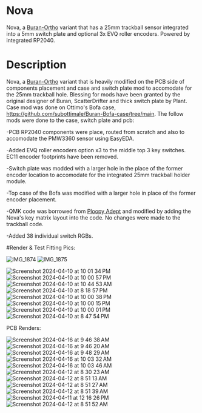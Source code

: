 # Nova
Nova, a [Buran-Ortho](https://github.com/ScatteredDrifter/Buran-Ortho/tree/main) variant that has a 25mm trackball sensor integrated into a 5mm switch plate and optional 3x EVQ roller encoders. Powered by integrated RP2040.

# Description
Nova, a [Buran-Ortho](https://github.com/ScatteredDrifter/Buran-Ortho/tree/main) variant that is heavily modified on the PCB side of components placement and case and switch plate mod to accomodate for the 25mm trackball hole.  Blessing for mods have been granted by the original designer of Buran, ScatterDrifter and thick switch plate by Plant. Case mod was done on Ottimo's Bofa case, https://github.com/subottimale/Buran-Bofa-case/tree/main.  The follow mods were done to the case, switch plate and pcb:

-PCB RP2040 components were place, routed from scratch and also to accomodate the PMW3360 sensor using EasyEDA.

-Added EVQ roller encoders option x3 to the middle top 3 key switches. EC11 encoder footprints have been removed.

-Switch plate was modded with a larger hole in the place of the former encoder location to accomodate for the integrated 25mm trackball holder module.

-Top case of the Bofa was modified with a larger hole in place of the former encoder placement.

-QMK code was borrowed from [Ploopy Adept](https://github.com/qmk/qmk_firmware/tree/master/keyboards/ploopyco/madromys) and modified by adding the Nova's key matrix layout into the code. No changes were made to the trackball code.

-Added 38 individual switch RGBs.

#Render & Test Fitting Pics:

![IMG_1874](https://github.com/protieusz/Nova/assets/118025702/269dbd43-a6f4-431c-bc50-b58c464a1276)
![IMG_1875](https://github.com/protieusz/Nova/assets/118025702/d840ba80-04c9-4d51-8522-df98a514fcf2)

![Screenshot 2024-04-10 at 10 01 34 PM](https://github.com/protieusz/Nova/assets/118025702/bbb181b3-5421-4398-b397-f94b852f5420)
![Screenshot 2024-04-10 at 10 00 57 PM](https://github.com/protieusz/Nova/assets/118025702/50fdc093-8a62-47a4-a0cb-18b12e879334)
![Screenshot 2024-04-10 at 10 44 53 AM](https://github.com/protieusz/Nova/assets/118025702/7ef384a2-9472-4f99-9f03-136cd2b2cf45)
![Screenshot 2024-04-10 at 8 18 57 PM](https://github.com/protieusz/Nova/assets/118025702/a82b0cff-f751-4e21-bb5f-d770c85822a7)
![Screenshot 2024-04-10 at 10 00 38 PM](https://github.com/protieusz/Nova/assets/118025702/571db011-d829-4c5e-bc7f-8ac3f65115c8)
![Screenshot 2024-04-10 at 10 00 15 PM](https://github.com/protieusz/Nova/assets/118025702/c57df934-5434-4005-9c61-d3a79210c695)
![Screenshot 2024-04-10 at 10 00 01 PM](https://github.com/protieusz/Nova/assets/118025702/90423b37-b4fa-435d-b627-d9fb693865bf)
![Screenshot 2024-04-10 at 8 47 54 PM](https://github.com/protieusz/Nova/assets/118025702/77cbeaec-3c07-4648-9ca8-cbfd597a88f1)

PCB Renders:

![Screenshot 2024-04-16 at 9 46 38 AM](https://github.com/protieusz/Nova/assets/118025702/9d5e5115-1827-420e-88af-84417446131d)
![Screenshot 2024-04-16 at 9 46 20 AM](https://github.com/protieusz/Nova/assets/118025702/3210c499-7e13-4b93-9d12-e1a940a54742)
![Screenshot 2024-04-16 at 9 48 29 AM](https://github.com/protieusz/Nova/assets/118025702/b6557e02-adee-4c21-b635-8b92eed11630)
![Screenshot 2024-04-16 at 10 03 32 AM](https://github.com/protieusz/Nova/assets/118025702/6c0c6578-be72-4eb5-ad70-62251b2727f3)
![Screenshot 2024-04-16 at 10 03 46 AM](https://github.com/protieusz/Nova/assets/118025702/66e8e325-438a-41b0-a25e-8f1d08415eba)
![Screenshot 2024-04-12 at 8 30 23 AM](https://github.com/protieusz/Nova/assets/118025702/cf590bf3-adee-4944-a61a-2534cd781ce8)
![Screenshot 2024-04-12 at 8 51 13 AM](https://github.com/protieusz/Nova/assets/118025702/f6181810-a6e6-4c41-b0b7-2919d5b57c16)
![Screenshot 2024-04-12 at 8 51 27 AM](https://github.com/protieusz/Nova/assets/118025702/5a24fe29-4c96-4c3f-9973-37281b95ac6a)
![Screenshot 2024-04-12 at 8 51 39 AM](https://github.com/protieusz/Nova/assets/118025702/f8da4e9b-1c0e-4308-831b-ccedc9ee1994)
![Screenshot 2024-04-11 at 12 16 26 PM](https://github.com/protieusz/Nova/assets/118025702/5a832483-b8dd-4ea7-817d-ba2faa055792)
![Screenshot 2024-04-12 at 8 51 52 AM](https://github.com/protieusz/Nova/assets/118025702/d9c3fb40-e4ad-4ae8-b4a0-1251997c4817)
